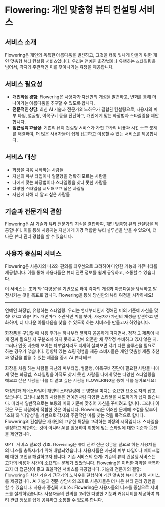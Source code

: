 # Flowering: 개인 맞춤형 뷰티 컨설팅 서비스

## 서비스 소개

Flowering은 개인의 독특한 아름다움을 발견하고, 그것을 더욱 빛나게 만들기 위한 개인 맞춤형 뷰티 컨설팅 서비스입니다. 우리는 연예인 화장법이나 유행하는 스타일링을 넘어서, 각자의 주관적인 미를 찾아나가는 여정을 제공합니다.

## 서비스 필요성

- **개인화된 경험**: Flowering은 사용자가 자신만의 개성을 발견하고, 변화를 통해 더 나아가는 아름다움을 추구할 수 있도록 합니다.
- **전문적인 상담**: 최신 AI 기술과 전문가의 노하우가 결합된 컨설팅으로, 사용자의 피부 타입, 얼굴형, 이목구비 등을 진단하고, 개인에게 맞는 화장법과 스타일링을 제안합니다.
- **접근성과 효율성**: 기존의 뷰티 컨설팅 서비스가 가진 고가의 비용과 시간 소모 문제를 해결하여, 더 많은 사용자들이 쉽게 접근하고 이용할 수 있는 서비스를 제공합니다.

## 서비스 대상

- 화장을 처음 시작하는 사람들
- 자신의 피부 타입이나 얼굴형을 정확히 모르는 사람들
- 나에게 맞는 화장법이나 스타일링을 찾지 못한 사람들
- 다양한 스타일을 시도해보고 싶은 사람들
- 자신에 대해 더 알고 싶은 사람들

## 기술과 전문가의 결합

Flowering은 AI 기술과 뷰티 전문가의 지식을 결합하여, 개인 맞춤형 뷰티 컨설팅을 제공합니다. 이를 통해 사용자는 자신에게 가장 적합한 뷰티 솔루션을 받을 수 있으며, 더 나은 뷰티 관리 경험을 할 수 있습니다.

## 사용자 중심의 서비스

Flowering은 사용자의 니즈와 편의를 최우선으로 고려하여 다양한 기능과 커뮤니티를 제공합니다. 이를 통해 사용자들은 뷰티 관련 정보를 쉽게 공유하고, 소통할 수 있습니다.

이 서비스는 '조화'와 '다양성'을 기반으로 하여 각자의 개성과 아름다움을 탐색하고 발전시키는 것을 목표로 합니다. Flowering을 통해 당신만의 뷰티 여정을 시작하세요!

























---
연예인 화장법, 유행하는 스타일링. 우리는 언제부터인지 정해진 미의 기준에 자신을 맞춰나가고 있습니다. 개인마다 주관적인 미를 찾아, 사용자가 자신의 개성을 발견하고 변화하며, 더 나다운 아름다움을 찾을 수 있도록 하는 서비스를 만들고자 하였습니다.

화장품을 구입할 때 사용 후기는 하나부터 열까지 꼼꼼하게 따지면서, 정작 그 제품이 내게 진짜 필요한 지 구분조차 하지 못하고 감에 의존한 채 무작정 수비하고 있지 않은 지. 그러나 언뜻 비슷해 보이는 피부일지라도 자세히 살펴보면 각기 다른 솔루션을 필요로 하는 경우가 많습니다.
영향력 있는 쇼핑 경험을 제공
소비자들은 개인 맞춤형 제품 추천과 영감을 받을 수 있는 제품을 중시
Ai 뷰티 테크

화장을 처음 하는 사람들
자신의 피부타입, 얼굴형, 이목구비 진단이 필요한 사람들
나에게 맞는 화장법, 스타일링을 아직도 찾지 못 한 사람들
나에게 맞는 다양한 스타일링을 해보고 싶은 사람들
나를 더 알고 싶은 사람들
FLOWERING을 통해 나를 알아보세요!


화장법과 헤어스타일이 개인의 스타일링에 큰 영향을 미치는 중요한 요소로 자리 잡고 있습니다. 그러나 보통의 사람들은 연예인처럼 다양한 스타일을 시도하기가 쉽지 않습니다. 따라서 일반적으로는 보통의 미의 기준에 맞추어 자신을 꾸미려고 합니다. 그러나 이것은 모든 사람에게 적합한 것은 아닙니다. Flowering은 이러한 문제에 초점을 맞추어 '조화'와 '다양성'을 기반으로 각자의 주관적인 미를 찾는 것을 목적으로 합니다. Flowering의 컨설팅은 개개인의 고유한 특징을 고려하는 여정의 시작입니다. 스타일을 결정하고 제한하는 것이 아니라 AI를 활용하여 취향에 맞는 스타일에 대한 기준과 옵션을 제안합니다.




GPT  서비스 필요성 강조: Flowering은 뷰티 관련 전문 상담을 필요로 하는 사용자들의 니즈를 충족시키기 위해 개발되었습니다. 사용자들은 자신의 피부 타입이나 메이크업에 대한 고민을 해결하고자 합니다.
기존 서비스의 한계: 기존의 뷰티 컨설팅 서비스는 고가의 비용과 시간이 소요되는 문제가 있었습니다. Flowering은 이러한 제약을 극복하고자 더 접근성이 좋고 효율적인 서비스를 제공합니다.
기술과 전문가의 결합: Flowering은 최신 기술과 전문가의 노하우를 결합하여 개인 맞춤형 뷰티 컨설팅 서비스를 제공합니다. AI 기술과 전문 상담사의 조화로 사용자들은 더 나은 뷰티 관리 경험을 할 수 있습니다.
사용자 중심의 서비스: Flowering은 사용자들의 니즈를 중심으로 서비스를 설계하였습니다. 사용자들의 편의를 고려한 다양한 기능과 커뮤니티를 제공하여 뷰티 관련 정보를 쉽게 공유하고 소통할 수 있도록 합니다.